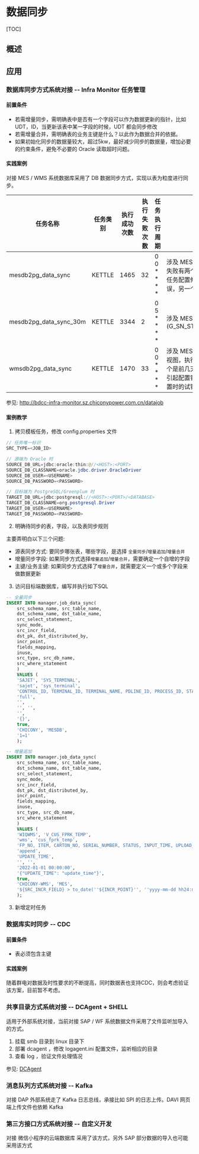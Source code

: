 # 数据同步

[TOC]

## 概述

## 应用

### 数据库同步方式系统对接 -- Infra Monitor 任务管理

#### 前置条件

- 若需增量同步，需明确表中是否有一个字段可以作为数据更新的指针，比如 UDT，ID，当更新该表中某一字段的时候，UDT 都会同步修改
- 若需增量合并，需明确表的业务主键是什么？以此作为数据合并的依据。
- 如果初始化同步的数据量较大，超过5kw，最好减少同步的数据量，增加必要的约束条件，避免不必要的 Oracle 读取超时问题。

#### 实践案例

对接 MES / WMS 系统数据库采用了 DB 数据同步方式，实现以表为粒度进行同步。

| 任务名称 | 任务类别 | 执行成功次数 | 执行失败次数 | 任务执行周期 | 说明 |
| --- | --- | --- | --- | --- | --- |
| mesdb2pg_data_sync | KETTLE | 1465 | 32 | 0 0 * * * * | 涉及 MESDB 中 82 张表，执行失败有两个原因，一个是前几天任务配置修改时手误引起配置错误，另一个是初期配置时的试错 |  
| mesdb2pg_data_sync_30m | KETTLE | 3344 | 2 | 0 5 * * * * | 涉及 MESDB 中 2 张表(G_SN_STATUS/G_SN_TRAVEL)
| wmsdb2pg_data_sync | KETTLE | 1470 | 33 | 0 0 * * * *	| 涉及 MES(WMS) 中 10 张表及视图，执行失败有两个原因，一个是前几天任务配置修改时手误引起配置错误，另一个是初期配置时的试错 

参见: http://bdcc-infra-monitor.sz.chiconypower.com.cn/datajob

#### 案例教学

1. 拷贝模板任务，修改 config.properties 文件

```java
// 任务唯一标识
SRC_TYPE=<JOB_ID>

// 源端为 Oracle 时
SOURCE_DB_URL=jdbc:oracle:thin:@//<HOST>:<PORT>
SOURCE_DB_CLASSNAME=oracle.jdbc.driver.OracleDriver
SOURCE_DB_USER=<USERNAME>
SOURCE_DB_PASSWORD=<PASSWORD>

// 目标端为 PostgreSQL/Greenplum 时
TARGET_DB_URL=jdbc:postgresql://<HOST>:<PORT>/<DATABASE>
TARGET_DB_CLASSNAME=org.postgresql.Driver
TARGET_DB_USER=<USERNAME>
TARGET_DB_PASSWORD=<PASSWORD>
```

2. 明确待同步的表，字段，以及表同步规则

主要弄明白以下三个问题:

- 源表同步方式:  要同步哪张表，哪些字段，是选择 `全量同步`/`增量追加`/`增量合并`
- 增量同步字段:  如果同步方式选择`增量追加`/`增量合并`，需要确定一个自增的字段
- 主键/业务主键: 如果同步方式选择了`增量合并`，就需要定义一个或多个字段来做数据更新

3. 访问目标端数据库，编写并执行如下SQL

```sql
-- 全量同步
INSERT INTO manager.job_data_sync(
	src_schema_name, src_table_name,
	dst_schema_name, dst_table_name, 
	src_select_statement, 
	sync_mode, 
	src_incr_field, 
	dst_pk, dst_distributed_by, 
	incr_point,
	fields_mapping, 
	inuse,
	src_type, src_db_name,
	src_where_statement 
	)
	VALUES (
	'SAJET', 'SYS_TERMINAL',
	'sajet', 'sys_terminal',
	'CONTROL_ID, TERMINAL_ID, TERMINAL_NAME, PDLINE_ID, PROCESS_ID, STAGE_ID, UPDATE_USERID, UPDATE_TIME, ENABLED, TGS_CONTROL, MACHINE_LINK, MACHINE_ID, SMT_SIDE_TYPE',
	'full', 
	'', 
	'', '',
	'',
	'{}', 
	true,
	'CHICONY', 'MESDB',
	'1=1'
	);

-- 增量追加
INSERT INTO manager.job_data_sync(
	src_schema_name, src_table_name,
	dst_schema_name, dst_table_name, 
	src_select_statement, 
	sync_mode, 
	src_incr_field, 
	dst_pk, dst_distributed_by, 
	incr_point,
	fields_mapping, 
	inuse,
	src_type, src_db_name,
	src_where_statement 
	)
	VALUES (
	'WIQWMS', 'V_CUS_FPRK_TEMP',
	'wms', 'cus_fprk_temp',
	'FP_NO, ITEM, CARTON_NO, SERIAL_NUMBER, STATUS, INPUT_TIME, UPLOAD_TIME, INPUT_USERID, UPLOAD_USERID, PALLET_NO, LOCATION_ID, PART_ID, IS_SHIPMENT, PRODUCTION_DATE, WH_CODE, PART_NO, CUSTOMER_SN, UPDATE_TIME',
	'append', 
	'UPDATE_TIME', 
	'', '',
	'2022-01-01 00:00:00',
	'{"UPDATE_TIME": "update_time"}', 
	true,
	'CHICONY-WMS', 'MES',
	'${SRC_INCR_FIELD} > to_date(''${INCR_POINT}'', ''yyyy-mm-dd hh24:mi:ss'')'
	);
```

3. 新增定时任务

### 数据库实时同步 -- CDC

#### 前置条件

- 表必须包含主键

#### 实践案例

随着群电对数据及时性要求的不断提高，同时数据表也支持CDC，则会考虑验证该方案，目前暂不考虑。

### 共享目录方式系统对接 -- DCAgent + SHELL

适用于外部系统对接，当前对接 SAP / WF 系统数据文件采用了文件监听加导入的方式。

1. 挂载 smb 目录到 linux 目录下
2. 部署 dcagent ，修改 logagent.ini 配置文件，监听相应的目录
3. 查看 log ，验证文件处理情况

参见: [DCAgent](http://bdcc-infra-grafana.sz.chiconypower.com.cn/d/000000002/dcagent)

### 消息队列方式系统对接 -- Kafka

对接 DAP 外部系统走了 Kafka 日志总线，承接比如 SPI 的日志上传。DAVI 网页端上传文件也依赖 Kafka

### 第三方接口方式系统对接 -- 自定义开发

对接 微信小程序的云端数据库 采用了该方式，另外 SAP 部分数据的导入也可能采用该方式

